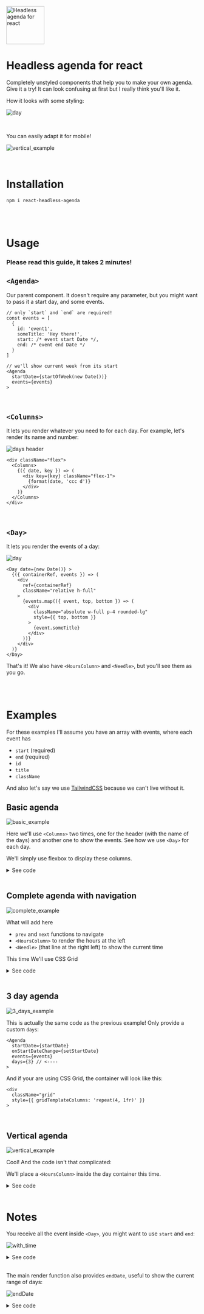 <img
  src="./assets/logo.svg"
  alt="Headless agenda for react"
  width="100"
/>
# Headless agenda for react
Completely unstyled components that help you to make your own agenda. Give it a try! It can look confusing at first but I really think you'll like it.

How it looks with some styling:

![day](./assets/complete_agenda.png)

<br>

You can easily adapt it for mobile!
<br>

![vertical_example](./assets/vertical_example.gif)


<br>

# Installation

```bash
npm i react-headless-agenda
```

<br>
<br>

# Usage
### Please read this guide, it takes 2 minutes!

## `<Agenda>`
Our parent component. It doesn't require any parameter, but you might want to pass it a start day, and some events.

```tsx
// only `start` and `end` are required!
const events = [
  {
    id: 'event1',
    someTitle: 'Hey there!',
    start: /* event start Date */,
    end: /* event end Date */
  }
]

// we'll show current week from its start
<Agenda
  startDate={startOfWeek(new Date())}
  events={events}
>
```

<br>

## `<Columns>`

It lets you render whatever you need to for each day. For example, let's render its name and number:

![days header](./assets/days_header.png)

```tsx
<div className="flex">
  <Columns>
    {({ date, key }) => (
      <div key={key} className="flex-1">
        {format(date, 'ccc d')}
      </div>
    )}
  </Columns>
</div>
```

<br>

## `<Day>`

It lets you render the events of a day:

![day](./assets/day.png)

```tsx
<Day date={new Date()} >
  {({ containerRef, events }) => (
    <div
      ref={containerRef}
      className="relative h-full"
    >
      {events.map(({ event, top, bottom }) => (
        <div
          className="absolute w-full p-4 rounded-lg"
          style={{ top, bottom }}
        >
          {event.someTitle}
        </div>
      ))}
    </div>
  )}
</Day>
```

That's it! We also have `<HoursColumn>` and `<Needle>`, but you'll see them as you go.

<br>
<br>

# Examples

For these examples I'll assume you have an array with events, where each event has
  - `start` (required)
  - `end` (required)
  - `id`
  - `title`
  - `className`

And also let's say we use [TailwindCSS](https://tailwindcss.com/) because we can't live without it.


## Basic agenda

![basic_example](./assets/basic_agenda.png)

Here we'll use `<Columns>` two times, one for the header (with the name of the days) and another one to show the events. See how we use `<Day>` for each day.

We'll simply use flexbox to display these columns.

<details>
  <summary>See code</summary>

  <br>

  ```tsx
    import Agenda, { Columns, HoursColumn, Day, Needle } from 'react-headless-agenda'
    import { format } from 'date-fns'
    import { useState } from 'react'

    const Event = ({ title, top, bottom, className }) => (
      <div
        className={`absolute w-full p-4 rounded-lg ${className}`}
        style={{ top, bottom }}
      >
        {title}
      </div>
    )

    export default function BasicAgenda() {
      return (
        <Agenda
          startDate={new Date()}
          events={events}
        >
          {() => (
            <>
              <div className="flex mb-10">
                <Columns>
                  {({ date, key }) => (
                    <div key={key} className="text-center flex-1">
                      {format(date, 'ccc d')}
                    </div>
                  )}
                </Columns>
              </div>
              <div
                className="flex gap-4"
                style={{ height: 700 }}
              >
                <Columns>
                  {({ date, key }) => (
                    <Day key={key} date={date} >
                      {({ containerRef, events }) => (
                        <div
                          ref={containerRef}
                          className="relative h-full flex-1"
                        >
                          {events.map(({ event, top, bottom }) => (
                            <Event
                              key={event.id}
                              top={top}
                              bottom={bottom}
                              {...event}
                            />
                          ))}
                        </div>
                      )}
                    </Day>
                  )}
                </Columns>
              </div>
            </>
          )}
        </Agenda>
      )
    }
  ```
</details>

<br>

## Complete agenda with navigation

![complete_example](./assets/complete_agenda.png)

What will add here
- `prev` and `next` functions to navigate
- `<HoursColumn>` to render the hours at the left
- `<Needle>` (that line at the right left) to show the current time

This time We'll use CSS Grid

<details>
  <summary>See code</summary>

  <br>

  ```tsx
    const Event = ({ title, top, bottom, className }) => (
      <div
        className={`absolute w-full p-4 rounded-lg ${className}`}
        style={{ top, bottom }}
      >
        {title}
      </div>
    )

    export default function CompleteAgenda() {

      const [startDate, setStartDate] = useState(new Date())

      return (
        <Agenda
          startDate={startDate}
          onStartDateChange={setStartDate}
          events={events}
        >
          {({ prev, next }) => (
            <>
              <div className="flex justify-center gap-x-5 items-center mb-10">
                <CaretLeft onClick={prev} />
                <h5>{format(startDate, 'MMMM')}</h5>
                <CaretRight onClick={next} />
              </div>
              <div
                className="grid gap-4"
                style={{ gridTemplateColumns: 'repeat(8, 1fr)' }}
              >
                <div />
                <Columns>
                  {({ date, key }) => (
                    <div key={key} className="text-center">
                      {format(date, 'ccc d')}
                    </div>
                  )}
                </Columns>
                <div className="text-center">
                  <HoursColumn>
                    {({ hour }) => (
                      <div key={hour} className="opacity-30 py-1">
                        {hour} hs
                      </div>
                    )}
                  </HoursColumn>
                </div>
                <Columns>
                  {({ date, key }) => (
                    <Day key={key} date={date} >
                      {({ containerRef, events }) => (
                        <div
                          ref={containerRef}
                          className="relative h-full"
                        >
                          {events.map(({ event, top, bottom }) => (
                            <Event key={event.title} {...event} top={top} bottom={bottom} />
                          ))}
                          <Needle>
                            {({ top }) => (
                              <div
                                className="absolute h-1 bg-red-400 z-40 w-full"
                                style={{ top }}
                              />
                            )}
                          </Needle>
                        </div>
                      )}
                    </Day>
                  )}
                </Columns>
              </div>
            </>
          )}
        </Agenda>
      )
    }
  ```
</details>

<br>

## 3 day agenda

![3_days_example](./assets/3_days.png)

This is actually the same code as the previous example! Only provide a custom `days`:

```tsx
<Agenda
  startDate={startDate}
  onStartDateChange={setStartDate}
  events={events}
  days={3} // <----
>
```
And if your are using CSS Grid, the container will look like this:

```tsx
<div
  className="grid"
  style={{ gridTemplateColumns: 'repeat(4, 1fr)' }}
>
```

<br>

## Vertical agenda

![vertical_example](./assets/vertical_example.gif)

Cool! And the code isn't that complicated:

We'll place a `<HoursColumn>` inside the day container this time.

<details>
  <summary>See code</summary>

  <br>

  ```tsx
    const Event = ({ title, top, bottom, className }) => (
      <div
        className={`absolute w-full p-4 rounded-lg ${className}`}
        style={{ top, bottom }}
      >
        {title}
      </div>
    )

    export default function VerticalAgendaDemo() {

      return (
        <Agenda events={events} >
          {() => (
            <Columns>
              {({ date, key }) => (
                <Day key={key} date={date} >
                  {({ containerRef, events }) => (
                    <div>
                      <h4 className="mt-6 py-4">
                        {format(date, 'EEEE d')}
                      </h4>
                      <div
                        ref={containerRef}
                        className="flex gap-x-3"
                      >
                        <div>
                          <HoursColumn>
                            {({ hour }) => (
                              <div key={hour} className="opacity-30 py-1">
                                {hour} hs
                              </div>
                            )}
                          </HoursColumn>
                        </div>
                        <div className="flex-1 relative">
                          {events.map(({ event, top, bottom }) => (
                            <Event
                              key={event.id}
                              top={top}
                              bottom={bottom}
                              {...event}
                            />
                          ))}
                        </div>
                      </div>
                    </div>
                  )}
                </Day>
              )}
            </Columns>
          )}
        </Agenda>
      )
    }
  ```
</details>

<br>

# Notes

You receive all the event inside `<Day>`, you might want to use `start` and `end`:

![with_time](./assets/with_time.png)

<details>
  <summary>See code</summary>

  <br>

  ```tsx
    const Event = ({ title, top, bottom, className, start, end }) => (
      <div
        className={`absolute w-full p-4 rounded-lg ${className}`}
        style={{ top, bottom }}
      >
        {title}
        <br />
        {format(start, 'HH:mm')}
        &nbsp;-&nbsp;
        {format(end, 'HH:mm')}
      </div>
    )
  ```
</details>

<br>

The main render function also provides `endDate`, useful to show the current range of days:

![endDate](./assets/endDate.png)

<details>
  <summary>See code</summary>

  <br>

  ```tsx
    <Agenda>
      {({ prev, next, endDate }) => (
        <div className="flex justify-center gap-x-5 items-center">
          <CaretLeft onClick={prev} />
          <h5>
            {format(startDate, 'd/M')}
            &nbsp; - &nbsp;
            {format(endDate, 'd/M')}
          </h5>
          <CaretRight onClick={next} />
        </div>
      )}
    </Agenda>
  ```
</details>